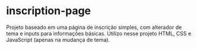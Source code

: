 # inscription-page
Projeto baseado em uma página de inscrição simples, com alterador de tema e inputs para informações básicas. Utilizo nesse projeto HTML, CSS e JavaScript (apenas na mudança de tema).

